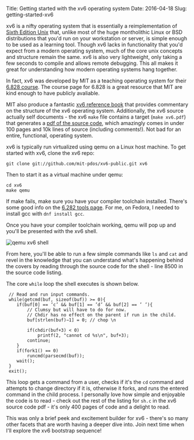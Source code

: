 Title: Getting started with the xv6 operating system 
Date: 2016-04-18 
Slug: getting-started-xv6

xv6 is a nifty operating system that is essentially a reimplementation of [Sixth Edition Unix](https://en.wikipedia.org/wiki/Version_6_Unix) that, unlike most of the huge montholithic Linux or BSD distributions that you'd run on your workstation or server, is simple enough to be used as a learning tool. Though xv6 lacks in functionality that you'd expect from a modern operating system, much of the core unix concepts and structure remain the same. xv6 is also very lightweight, only taking a few seconds to compile and allows remote debugging. This all makes it great for understanding how modern operating systems hang together. 

In fact, xv6 was developed by MIT as a teaching operating system for their [6.828 course](https://pdos.csail.mit.edu/6.828/2014/xv6.html). The course page for 6.828 is a great resource that MIT are kind enough to have publicly avaliable. 

MIT also produce a fantastic [xv6 reference book](https://pdos.csail.mit.edu/6.828/2014/xv6/book-rev8.pdf) that provides commentary on the structure of the xv6 operating system. Additionally, the xv6 source actually self documents - the xv6 `make` file contains a target (`make xv6.pdf`) that generates a [pdf of the source code](https://pdos.csail.mit.edu/6.828/2014/xv6/xv6-rev8.pdf), which amazingly comes in under 100 pages and 10k lines of source (including comments!). Not bad for an entire, functional, operating system. 

xv6 is typically run virtualized using qemu on a Linux host machine. To get started with xv6, clone the xv6 repo:

	git clone git://github.com/mit-pdos/xv6-public.git xv6

Then to start it as a virtual machine under qemu:

	cd xv6
	make qemu

If make fails, make sure you have your compiler toolchain installed. There's some good info on the [6.282 tools page](https://pdos.csail.mit.edu/6.828/2014/tools.html). For me, on Fedora, I needed to install gcc with `dnf install gcc`.

Once you have your compiler toolchain working, qemu will pop up and you'll be presented with the xv6 shell. 

![qemu xv6 shell](https://raw.githubusercontent.com/samvrlewis/samvrlewis.github.io/master/2016/04/getting-started-xv6/qemu.png) 

From here, you'll be able to run a few simple commands like `ls` and `cat` and revel in the knowledge that you can understand what's happening behind the covers by reading through the source code for the shell - line 8500 in the source code listing. 

The core `while` loop the shell executes is shown below. 

	 // Read and run input commands.
	 while(getcmd(buf, sizeof(buf)) >= 0){
	 	if(buf[0] == ’c’ && buf[1] == ’d’ && buf[2] == ’ ’){
	 		// Clumsy but will have to do for now.
	 		// Chdir has no effect on the parent if run in the child.
	 		buf[strlen(buf)−1] = 0; // chop \n
	 	
	 		if(chdir(buf+3) < 0)
	 			printf(2, "cannot cd %s\n", buf+3);
	 		continue;
	 	}
	 	if(fork1() == 0)
	 		runcmd(parsecmd(buf));
	 	wait();
	 }
	 exit();

This loop gets a command from a user, checks if it's the `cd` command and attempts to change directory if it is, otherwise it forks, and runs the entered command in the child process. I personally love how simple and enjoyable the code is to read - check out the rest of the listing for `sh.c` in the xv6 source code pdf - it's only 400 pages of code and a delight to read.

This was only a brief peek and excitement builder for xv6 - there's so many other facets that are worth having a deeper dive into. Join next time when I'll explore the xv6 bootstrap sequence!
